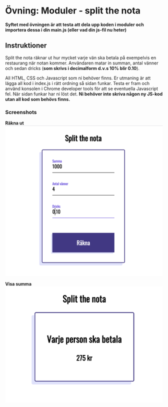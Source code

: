 # Övning: Moduler - split the nota

**Syftet med övningen är att testa att dela upp koden i moduler och importera dessa i din main.js (eller vad din js-fil nu heter)**

## Instruktioner

Split the nota räknar ut hur mycket varje vän ska betala på exempelvis en restaurang när notan kommer. Användaren matar in summan, antal vänner och sedan dricks (**som skrivs i decimalform d.v.s 10% blir 0.10**).

All HTML, CSS och Javascript som ni behöver finns. Er utmaning är att lägga all kod i index.js i rätt ordning så sidan funkar. Testa er fram och använd konsolen i Chrome developer tools för att se eventuella Javascript fel. När sidan funkar har ni löst det. **Ni behöver inte skriva någon ny JS-kod utan all kod som behövs finns.**


### Screenshots

**Räkna ut**
![alt text](screenshots/Screen-calculate.png)

**Visa summa**
![alt text](screenshots/Screen-result.png)
